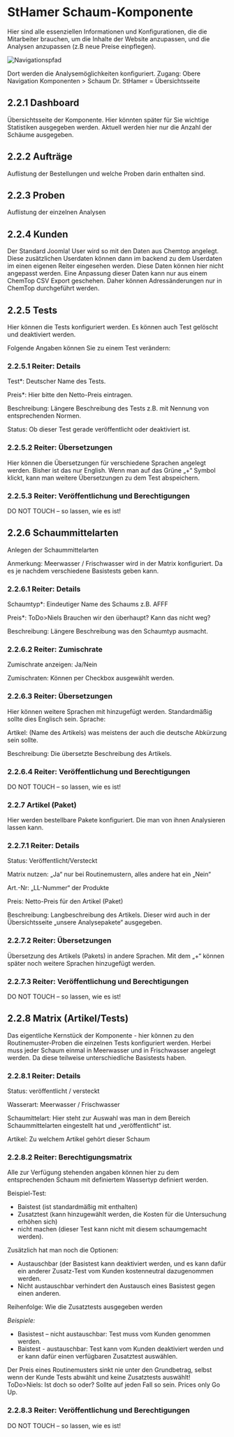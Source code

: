 # StHamer Schaum-Komponente

Hier sind alle essenziellen Informationen und Konfigurationen, die die Mitarbeiter brauchen, um die Inhalte der Website anzupassen, und die Analysen anzupassen (z.B neue Preise einpflegen).

<img :src="$withBase('/Komponenten_StHamer_Navigation.jpg')" alt="Navigationspfad">

Dort werden die Analysemöglichkeiten konfiguriert.
Zugang: Obere Navigation Komponenten > Schaum Dr. StHamer = Übersichtsseite

## 2.2.1 Dashboard
Übersichtsseite der Komponente. Hier könnten später für Sie wichtige Statistiken ausgegeben werden. Aktuell werden hier nur die Anzahl der Schäume ausgegeben.

## 2.2.2 Aufträge
Auflistung der Bestellungen und welche Proben darin enthalten sind.


## 2.2.3 Proben
Auflistung der einzelnen Analysen

## 2.2.4 Kunden
Der Standard Joomla! User wird so mit den Daten aus Chemtop angelegt. Diese zusätzlichen Userdaten können dann im backend zu dem Userdaten im einen eigenen Reiter eingesehen werden.
Diese Daten können hier nicht angepasst werden. Eine Anpassung dieser Daten kann nur aus einem ChemTop CSV Export geschehen.
Daher können Adressänderungen nur in ChemTop durchgeführt werden.


## 2.2.5 Tests
Hier können die Tests konfiguriert werden. Es können auch Test gelöscht und deaktiviert werden.

Folgende Angaben können Sie zu einem Test verändern:

### 2.2.5.1 Reiter: Details
Test*: Deutscher Name des Tests.

Preis*: Hier bitte den Netto-Preis eintragen.

Beschreibung: Längere Beschreibung des Tests z.B. mit Nennung von entsprechenden Normen.

Status: Ob dieser Test gerade veröffentlicht oder deaktiviert ist.

### 2.2.5.2 Reiter: Übersetzungen
Hier können die Übersetzungen für verschiedene Sprachen angelegt werden. Bisher ist das nur English. Wenn man auf das Grüne „+“ Symbol klickt, kann man weitere Übersetzungen zu dem Test abspeichern.

### 2.2.5.3 Reiter: Veröffentlichung und Berechtigungen

DO NOT TOUCH – so lassen, wie es ist!

## 2.2.6 Schaummittelarten
Anlegen der Schaummittelarten

Anmerkung:
Meerwasser / Frischwasser wird in der Matrix konfiguriert. Da es je nachdem verschiedene Basistests geben kann.

### 2.2.6.1 Reiter: Details
Schaumtyp*: Eindeutiger Name des Schaums z.B. AFFF

Preis*:	ToDo>Niels Brauchen wir den überhaupt? Kann das nicht weg?

Beschreibung: Längere Beschreibung was den Schaumtyp ausmacht.

### 2.2.6.2 Reiter: Zumischrate
Zumischrate anzeigen: Ja/Nein

Zumischraten: Können per Checkbox ausgewählt werden.

### 2.2.6.3 Reiter: Übersetzungen
Hier können weitere Sprachen mit hinzugefügt werden. Standardmäßig sollte dies Englisch sein.
Sprache:

Artikel: (Name des Artikels) was meistens der auch die deutsche Abkürzung sein sollte.

Beschreibung: Die übersetzte Beschreibung des Artikels.

### 2.2.6.4 Reiter: Veröffentlichung und Berechtigungen

DO NOT TOUCH – so lassen, wie es ist!


### 2.2.7 Artikel (Paket)
Hier werden bestellbare Pakete konfiguriert. Die man von ihnen Analysieren lassen kann.

### 2.2.7.1 Reiter: Details
Status: Veröffentlicht/Versteckt

Matrix nutzen: „Ja“ nur bei Routinemustern, alles andere hat ein „Nein“

Art.-Nr:	„LL-Nummer“ der Produkte

Preis: 		Netto-Preis für den Artikel (Paket)

Beschreibung: Langbeschreibung des Artikels. Dieser wird auch in der Übersichtsseite „unsere Analysepakete“ ausgegeben.


### 2.2.7.2 Reiter: Übersetzungen
Übersetzung des Artikels (Pakets) in andere Sprachen.
Mit dem „+“ können später noch weitere Sprachen hinzugefügt werden.

### 2.2.7.3 Reiter: Veröffentlichung und Berechtigungen
DO NOT TOUCH – so lassen, wie es ist!

## 2.2.8 Matrix (Artikel/Tests)
Das eigentliche Kernstück der Komponente - hier können zu den Routinemuster-Proben die einzelnen Tests konfiguriert werden.
Herbei muss jeder Schaum einmal in Meerwasser und in Frischwasser angelegt werden. Da diese teilweise unterschiedliche Basistests haben.

### 2.2.8.1 Reiter: Details
Status:	veröffentlicht / versteckt

Wasserart:	Meerwasser / Frischwasser

Schaumittelart:	Hier steht zur Auswahl was man in dem Bereich Schaummittelarten eingestellt hat und „veröffentlicht“ ist.

Artikel: Zu welchem Artikel gehört dieser Schaum


### 2.2.8.2 Reiter: Berechtigungsmatrix
Alle zur Verfügung stehenden angaben können hier zu dem entsprechenden Schaum mit definiertem Wassertyp definiert werden.

Beispiel-Test:
- Baistest (ist standardmäßig mit enthalten)
- Zusatztest (kann hinzugewählt werden, die Kosten für die Untersuchung erhöhen sich)
- nicht machen (dieser Test kann nicht mit diesem schaumgemacht werden).

Zusätzlich hat man noch die Optionen:
- Austauschbar (der Basistest kann deaktiviert werden, und es kann dafür ein anderer Zusatz-Test vom Kunden kostenneutral dazugenommen werden.
- Nicht austauschbar verhindert den Austausch eines Basistest gegen einen anderen. 

Reihenfolge: Wie die Zusatztests ausgegeben werden


*Beispiele:*
- Basistest – nicht austauschbar: Test muss vom Kunden genommen werden.
- Baistest - austauschbar: Test kann vom Kunden deaktiviert werden und er kann dafür einen verfügbaren Zusatztest auswählen.

Der Preis eines Routinemusters sinkt nie unter den Grundbetrag, selbst wenn der Kunde Tests abwählt und keine Zusatztests auswählt!
ToDo>Niels: Ist doch so oder? Sollte auf jeden Fall so sein. Prices only Go Up.

### 2.2.8.3 Reiter: Veröffentlichung und Berechtigungen

DO NOT TOUCH – so lassen, wie es ist!